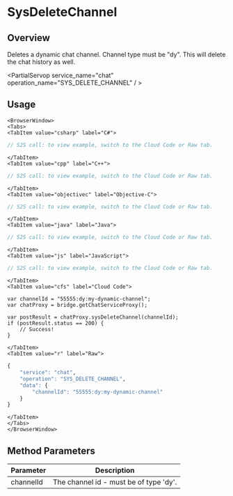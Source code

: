 # SysDeleteChannel
## Overview
Deletes a dynamic chat channel. Channel type must be "dy". This will delete the chat history as well.

<PartialServop service_name="chat" operation_name="SYS_DELETE_CHANNEL" / >

## Usage

```mdx-code-block
<BrowserWindow>
<Tabs>
<TabItem value="csharp" label="C#">
```

```csharp
// S2S call: to view example, switch to the Cloud Code or Raw tab.
```

```mdx-code-block
</TabItem>
<TabItem value="cpp" label="C++">
```

```cpp
// S2S call: to view example, switch to the Cloud Code or Raw tab.
```

```mdx-code-block
</TabItem>
<TabItem value="objectivec" label="Objective-C">
```

```objectivec
// S2S call: to view example, switch to the Cloud Code or Raw tab.
```

```mdx-code-block
</TabItem>
<TabItem value="java" label="Java">
```

```java
// S2S call: to view example, switch to the Cloud Code or Raw tab.
```

```mdx-code-block
</TabItem>
<TabItem value="js" label="JavaScript">
```

```javascript
// S2S call: to view example, switch to the Cloud Code or Raw tab.
```

```mdx-code-block
</TabItem>
<TabItem value="cfs" label="Cloud Code">
```

```cfscript
var channelId = "55555:dy:my-dynamic-channel";
var chatProxy = bridge.getChatServiceProxy();

var postResult = chatProxy.sysDeleteChannel(channelId);
if (postResult.status == 200) {
    // Success!
}
```

```mdx-code-block
</TabItem>
<TabItem value="r" label="Raw">
```

```r
{
	"service": "chat",
	"operation": "SYS_DELETE_CHANNEL",
	"data": {
		"channelId": "55555:dy:my-dynamic-channel"
	}
}
```

```mdx-code-block
</TabItem>
</Tabs>
</BrowserWindow>
```

## Method Parameters
Parameter | Description
--------- | -----------
channelId | The channel id - must be of type 'dy'. 


